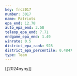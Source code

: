 ```yaml
---
key: frc3017
number: 3017
name: Patriots
epa_end: 12.78
auto_epa_end: 3.58
teleop_epa_end: 7.71
endgame_epa_end: 1.49
winrate: 0.5
district_epa_rank: 928
district_epa_percentile: 0.4847
type: Team
---
```

[[2024nyny]]
